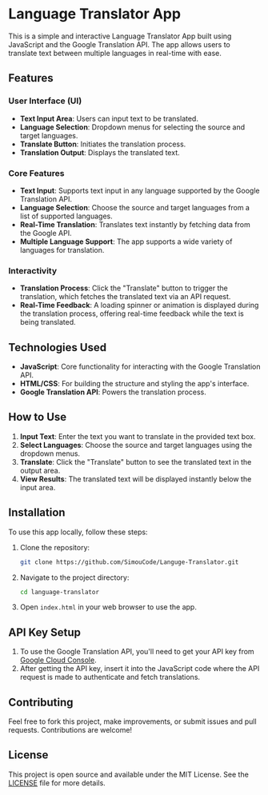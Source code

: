 # Language Translator App

This is a simple and interactive Language Translator App built using JavaScript and the Google Translation API. The app allows users to translate text between multiple languages in real-time with ease.

## Features

### User Interface (UI)
- **Text Input Area**: Users can input text to be translated.
- **Language Selection**: Dropdown menus for selecting the source and target languages.
- **Translate Button**: Initiates the translation process.
- **Translation Output**: Displays the translated text.

### Core Features
- **Text Input**: Supports text input in any language supported by the Google Translation API.
- **Language Selection**: Choose the source and target languages from a list of supported languages.
- **Real-Time Translation**: Translates text instantly by fetching data from the Google API.
- **Multiple Language Support**: The app supports a wide variety of languages for translation.

### Interactivity
- **Translation Process**: Click the "Translate" button to trigger the translation, which fetches the translated text via an API request.
- **Real-Time Feedback**: A loading spinner or animation is displayed during the translation process, offering real-time feedback while the text is being translated.

## Technologies Used
- **JavaScript**: Core functionality for interacting with the Google Translation API.
- **HTML/CSS**: For building the structure and styling the app's interface.
- **Google Translation API**: Powers the translation process.

## How to Use

1. **Input Text**: Enter the text you want to translate in the provided text box.
2. **Select Languages**: Choose the source and target languages using the dropdown menus.
3. **Translate**: Click the "Translate" button to see the translated text in the output area.
4. **View Results**: The translated text will be displayed instantly below the input area.

## Installation

To use this app locally, follow these steps:

1. Clone the repository:
    ```bash
    git clone https://github.com/SimouCode/Languge-Translator.git
    ```
2. Navigate to the project directory:
    ```bash
    cd language-translator
    ```
3. Open `index.html` in your web browser to use the app.

## API Key Setup

1. To use the Google Translation API, you'll need to get your API key from [Google Cloud Console](https://console.cloud.google.com/).
2. After getting the API key, insert it into the JavaScript code where the API request is made to authenticate and fetch translations.

## Contributing

Feel free to fork this project, make improvements, or submit issues and pull requests. Contributions are welcome!

## License

This project is open source and available under the MIT License. See the [LICENSE](LICENSE) file for more details. 
